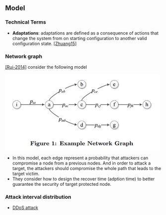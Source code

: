 ## Model

### Technical Terms
- **Adaptations**: adaptations are defined as a consequence of actions that change the system from on starting configuration to another valid configuration state. [[Zhuang15]](http://people.cis.ksu.edu/~sdeloach/publications/Conference/MTD15-attacktheory.pdf)

### Network graph
[[Rui-2014]](../papers/file/rui14-model.md) consider the following model


 <img src="figs/rui-model.PNG" vertical-align="middle" width="500px" />
 
- In this model, each edge represent a probability that attackers can compromise a node from a previous nodes. And in order to attack a target, the attackers should compromise the whole path that leads to the target victim.
- They consider how to design the recover time (adption time)  to better guarantee the security of target protected node. 

### Attack interval distribution
- [DDoS attack](./files/ddos_attack_interval.md)
